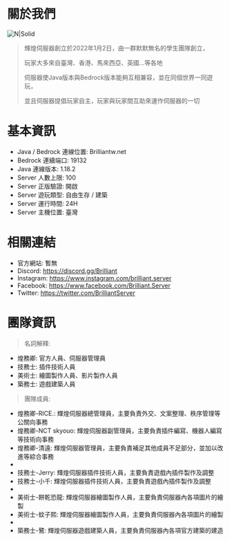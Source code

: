  # 關於我們
![ N|Solid ](https://media.discordapp.net/attachments/596718421966716928/970513464143511582/AddText_02-21-12.10.34.png)

> 輝煌伺服器創立於2022年1月2日，由一群默默無名的學生團隊創立，
> 
> 玩家大多來自臺灣、香港、馬來西亞、英國...等各地
> 
> 伺服器使Java版本與Bedrock版本能夠互相兼容，並在同個世界一同遊玩，
> 
> 並且伺服器提倡玩家自主，玩家與玩家間互助來運作伺服器的一切
 # 基本資訊
- Java / Bedrock 連線位置: Brilliantw.net
- Bedrock 連續端口: 19132
- Java 連線版本: 1.18.2
- Server 人數上限: 100
- Server 正版驗證: 開啟
- Server 遊玩類型: 自由生存 / 建築
- Server 運行時間: 24H
- Server 主機位置: 臺灣
 # 相關連結
- 官方網站: 暫無
- Discord: https://discord.gg/Brilliant 
- Instagram: https://www.instagram.com/brilliant.server
- Facebook: https://www.facebook.com/Brilliant.Server
- Twitter: https://twitter.com/BrilliantServer
 # 團隊資訊
> 名詞解釋:
- 煌務卿: 官方人員、伺服器管理員
- 技務士: 插件技術人員
- 美術士: 繪圖製作人員、影片製作人員
- 築務士: 遊戲建築人員
> 團隊成員:
- 煌務卿-RICE.: 輝煌伺服器總管理員，主要負責外交、文案整理、秩序管理等公關向事務
- 煌務卿-NCT skyouo: 輝煌伺服器副管理員，主要負責插件編寫、機器人編寫等技術向事務
- 煌務卿-清遠: 輝煌伺服器管理員，主要負責補足其他成員不足部分，並加以改進等綜合事務
-
- 技務士-Jerry: 輝煌伺服器插件技術人員，主要負責遊戲內插件製作及調整
- 技務士-小千: 輝煌伺服器插件技術人員，主要負責遊戲內插件製作及調整
-
- 美術士-餅乾恐龍: 輝煌伺服器繪圖製作人員，主要負責伺服器內各項圖片的繪製
- 美術士-蚊子熙: 輝煌伺服器繪圖製作人員，主要負責伺服器內各項圖片的繪製
-
- 築務士-鷺: 輝煌伺服器遊戲建築人員，主要負責伺服器內各項官方建築的建造


